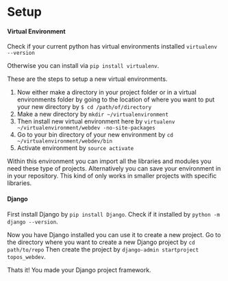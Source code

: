 # Setup

#### Virtual Environment
Check if your current python has virtual environments installed
```virtualenv --version```

Otherwise you can install via ```pip install virtualenv```.

These are the steps to setup a new virtual environments.

1. Now either make a directory in your project folder or in a virtual environments folder by going 
to the location of where you want to put your new directory by ```$ cd /path/of/directory```
2.  Make a new directory by ```mkdir ~/virtualenvironment```
3.  Then install new virtual environment here by ```virtualenv ~/virtualenvironment/webdev -no-site-packages```
4.  Go to your bin directory of your new environment by ```cd ~/virtualenvironment/webdev/bin```
4.  Activate environment by ```source activate```

Within this environment you can import all the libraries and modules you need these type of projects.
Alternatively you can save your environment in in your repository. 
This kind of only works in smaller projects with specific libraries.

#### Django
First install Django by ```pip install Django```. 
Check if it installed by ```python -m django --version```. 

Now you have Django installed you can use it to create a new project.
Go to the directory where you want to create a new Django project by 
```cd path/to/repo```
Then create the project by ```django-admin startproject topos_webdev```.

Thats it! You made your Django project framework. 





